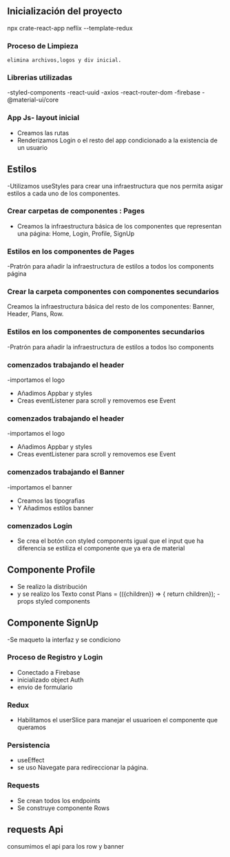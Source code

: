 ## Inicialización del proyecto

npx crate-react-app neflix --template-redux

### Proceso de Limpieza
    elimina archivos,logos y div inicial.

### Librerias utilizadas
-styled-components
-react-uuid
-axios
-react-router-dom
-firebase
-@material-ui/core

### App Js- layout inicial
- Creamos las rutas
- Renderizamos Login o el resto del app condicionado a la existencia de un usuario 

## Estilos
-Utilizamos useStyles para crear una infraestructura que nos permita asigar estilos a cada uno de los componentes.

### Crear carpetas de componentes :  Pages
- Creamos la infraestructura básica de los componentes que representan una página: Home, Login, Profile, SignUp

### Estilos en los componentes de Pages
-Pratrón para añadir la infraestructura de estilos a todos los components página

### Crear la carpeta componentes con componentes secundarios
 Creamos la infraestructura básica del resto de los componentes: Banner, Header, Plans, Row.

### Estilos en los componentes de componentes secundarios
-Pratrón para añadir la infraestructura de estilos a todos lso components 


### comenzados trabajando el header
-importamos el logo
- Añadimos Appbar y styles
- Creas eventListener para scroll y removemos ese Event

### comenzados trabajando el header
-importamos el logo
- Añadimos Appbar y styles
- Creas eventListener para scroll y removemos ese Event


### comenzados trabajando el Banner
-importamos el banner
- Creamos las tipografias
- Y Añadimos estilos banner

### comenzados Login
- Se crea el botón con styled components igual que el input que ha diferencia se estiliza el componente que ya era de material

## Componente Profile
- Se realizo la distribución
- y se realizo los <Plans>Texto</Plans>
const Plans = (({children}) => { return children});
-props styled components

## Componente SignUp
-Se maqueto la interfaz y se condiciono

### Proceso de Registro y Login
- Conectado a Firebase
- inicializado object Auth
- envio de formulario

### Redux
- Habilitamos el userSlice para manejar el usuarioen el componente que queramos

### Persistencia
- useEffect 
- se uso Navegate para redireccionar la página.

### Requests
- Se crean todos los endpoints
- Se construye componente Rows

## requests Api

consumimos el api para los row y banner